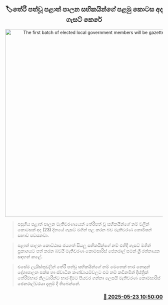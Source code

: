 <p align='center'><b><h2 align='center' title='The first batch of elected local government members will be gazetted today'>🏷තේරී පත්වූ පළාත් පාලන සභිකයින්ගේ පළමු කොටස අද ගැසට් ‍කෙරේ</h2></b></p>
<p align='center'><img src='https://helakuru.sgp1.cdn.digitaloceanspaces.com/esana/images/lib/election-archived.jpg' width='600' alt='The first batch of elected local government members will be gazetted today'></p>

> පසුගිය පළාත් පාලන මැතිවරණයෙන් තේරීපත් වූ සහිකයින්ගේ නම් වලින් කොටසක් අද (23) දිනයේ ගැසට් මගින් පළ කරන බව මැතිවරණ කොමිෂන් සභාව පවසනවා.

> පළාත් පාලන කොට්ඨාස ජයගත් සියලු සභිකයින්ගේ නම් එහිදී ගැසට් මගින් ප්‍රකාශයට පත් කරන බවයි මැතිවරණ කොමසාරිස් ජෙනරාල් සමන් ශ්‍රි රත්නායක සඳහන් කළේ.

> එසේම ලැයිස්තුවලින් තේරී පත්වූ සභිකයින්ගේ නම් මෙතෙක් භාර නොදුන් දේශාපාලන පක්ෂ හා ස්වාධීන කණ්ඩායම්වලට එම නම් කඩිනමින් දිස්ත්‍රික් තේරීම්භාර නිලධාරීන්ට භාර දීමට පියවර ගන්නා ලෙසයි මැතිවරණ කොමසාරිස් ජෙනරාල්වරයා දැනුම් දී තිබෙන්නේ.



<h3 align='right'><a href='https://www.helakuru.lk/esana/p/110367/'>📅 2025-05-23 10:50:00</a></h3>
